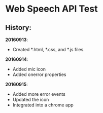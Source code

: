# Web Speech API Test
## History:
**20160913**: 
* Created *.html, *.css, and *.js files.

**20160914**:
* Added mic icon
* Added onerror properties

**20160915**:
* Added more error events
* Updated the icon
* Integrated into a chrome app
